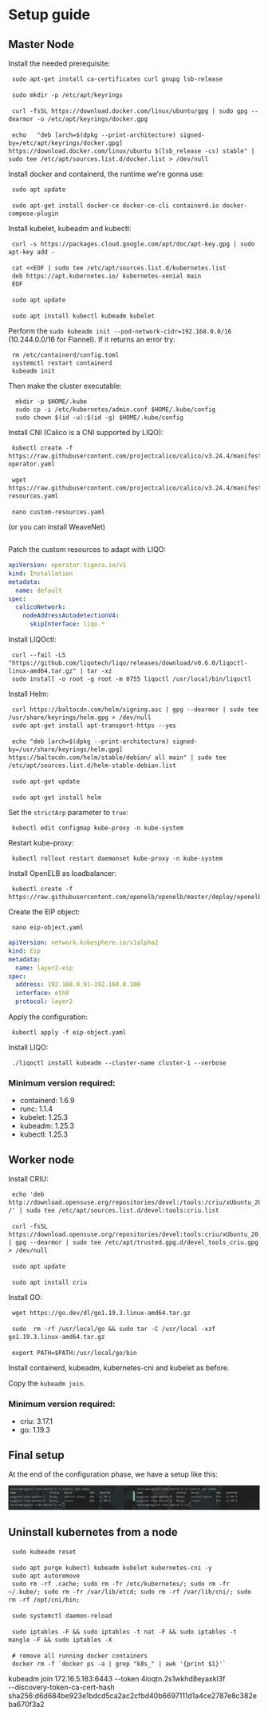 # Setup guide

## Master Node

Install the needed prerequisite:

```Shell
 sudo apt-get install ca-certificates curl gnupg lsb-release

 sudo mkdir -p /etc/apt/keyrings

 curl -fsSL https://download.docker.com/linux/ubuntu/gpg | sudo gpg --dearmor -o /etc/apt/keyrings/docker.gpg

 echo   "deb [arch=$(dpkg --print-architecture) signed-by=/etc/apt/keyrings/docker.gpg] https://download.docker.com/linux/ubuntu $(lsb_release -cs) stable" | sudo tee /etc/apt/sources.list.d/docker.list > /dev/null
```

Install docker and containerd, the runtime we're gonna use:

```Shell
 sudo apt update

 sudo apt-get install docker-ce docker-ce-cli containerd.io docker-compose-plugin
 ```

Install kubelet, kubeadm and kubectl:

```Shell
 curl -s https://packages.cloud.google.com/apt/doc/apt-key.gpg | sudo apt-key add -

 cat <<EOF | sudo tee /etc/apt/sources.list.d/kubernetes.list
 deb https://apt.kubernetes.io/ kubernetes-xenial main
 EOF

 sudo apt update

 sudo apt install kubectl kubeadm kubelet
```

Perform the `sudo kubeadm init --pod-network-cidr=192.168.0.0/16` (10.244.0.0/16 for Flannel).
If it returns an error try:

```Shell
 rm /etc/containerd/config.toml
 systemctl restart containerd
 kubeadm init
```

Then make the cluster executable:

```Shell
  mkdir -p $HOME/.kube
  sudo cp -i /etc/kubernetes/admin.conf $HOME/.kube/config
  sudo chown $(id -u):$(id -g) $HOME/.kube/config
```

Install CNI (Calico is a CNI supported by LIQO):

```Shell
 kubectl create -f https://raw.githubusercontent.com/projectcalico/calico/v3.24.4/manifests/tigera-operator.yaml

 wget https://raw.githubusercontent.com/projectcalico/calico/v3.24.4/manifests/custom-resources.yaml

 nano custom-resources.yaml
```

(or you can install WeaveNet)

```Shell

```

Patch the custom resources to adapt with LIQO:

```Yaml
apiVersion: operator.tigera.io/v1
kind: Installation
metadata:
  name: default
spec:
  calicoNetwork:
    nodeAddressAutodetectionV4:
      skipInterface: liqo.*
```

Install LIQOctl:

```Shell
 curl --fail -LS "https://github.com/liqotech/liqo/releases/download/v0.6.0/liqoctl-linux-amd64.tar.gz" | tar -xz
 sudo install -o root -g root -m 0755 liqoctl /usr/local/bin/liqoctl
```

Install Helm:

```Shell
 curl https://baltocdn.com/helm/signing.asc | gpg --dearmor | sudo tee /usr/share/keyrings/helm.gpg > /dev/null
 sudo apt-get install apt-transport-https --yes

 echo "deb [arch=$(dpkg --print-architecture) signed-by=/usr/share/keyrings/helm.gpg] https://baltocdn.com/helm/stable/debian/ all main" | sudo tee /etc/apt/sources.list.d/helm-stable-debian.list

 sudo apt-get update
 
 sudo apt-get install helm
```

Set the `strictArp` parameter to `true`:

```Shell
 kubectl edit configmap kube-proxy -n kube-system
```

Restart kube-proxy:

```Shell
 kubectl rollout restart daemonset kube-proxy -n kube-system
```

Install OpenELB as loadbalancer:

```Shell
 kubectl create -f https://raw.githubusercontent.com/openelb/openelb/master/deploy/openelb.yaml
```

Create the EIP object:

```Shell
 nano eip-object.yaml
```

```Yaml
apiVersion: network.kubesphere.io/v1alpha2
kind: Eip
metadata:
  name: layer2-eip
spec:
  address: 192.168.0.91-192.168.0.100
  interface: eth0
  protocol: layer2
```

Apply the configuration:

```Shell
 kubectl apply -f eip-object.yaml
```

Install LIQO:

```Shell
 ./liqoctl install kubeadm --cluster-name cluster-1 --verbose
 ```

### Minimum version required:
- containerd: 1.6.9
- runc:       1.1.4
- kubelet:    1.25.3
- kubeadm:    1.25.3
- kubectl:    1.25.3

## Worker node

Install CRIU:

```Shell
 echo 'deb http://download.opensuse.org/repositories/devel:/tools:/criu/xUbuntu_20.04/ /' | sudo tee /etc/apt/sources.list.d/devel:tools:criu.list

 curl -fsSL https://download.opensuse.org/repositories/devel:tools:criu/xUbuntu_20.04/Release.key | gpg --dearmor | sudo tee /etc/apt/trusted.gpg.d/devel_tools_criu.gpg > /dev/null

 sudo apt update

 sudo apt install criu
```

Install GO:

```Shell
 wget https://go.dev/dl/go1.19.3.linux-amd64.tar.gz

 sudo  rm -rf /usr/local/go && sudo tar -C /usr/local -xzf go1.19.3.linux-amd64.tar.gz

 export PATH=$PATH:/usr/local/go/bin
```

Install containerd, kubeadm, kubernetes-cni and kubelet as before.

Copy the `kubeadm join`.

### Minimum version required:
- criu:       3.17.1
- go:         1.19.3


 ## Final setup
 At the end of the configuration phase, we have a setup like this:

 ![Alt text](images/setup.png)

 ## Uninstall kubernetes from a node

```Shell
 sudo kubeadm reset

 sudo apt purge kubectl kubeadm kubelet kubernetes-cni -y
 sudo apt autoremove
 sudo rm -rf .cache; sudo rm -fr /etc/kubernetes/; sudo rm -fr ~/.kube/; sudo rm -fr /var/lib/etcd; sudo rm -rf /var/lib/cni/; sudo rm -rf /opt/cni/bin;

 sudo systemctl daemon-reload

 sudo iptables -F && sudo iptables -t nat -F && sudo iptables -t mangle -F && sudo iptables -X

 # remove all running docker containers
 docker rm -f `docker ps -a | grep "k8s_" | awk '{print $1}'`
```


kubeadm join 172.16.5.183:6443 --token 4ioqtn.2s1wkhd8eyaxkl3f \
	--discovery-token-ca-cert-hash sha256:d6d684be923e1bdcd5ca2ac2cfbd40b6697111d1a4ce2787e8c382eba670f3a2